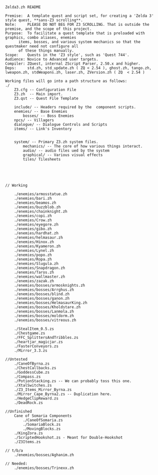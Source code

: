 
	Zelda3.zh README

	Premise:  A template quest and script set, for creating a 'Zelda 3' style quest, **sans-Z3 scrolling**.
	Note:     PLEASE DO NOT BEG FOR Z3 SCROLLING. That is outside the premise, and the scope of this project. 
	Purpose:  To facilitate a quest template that is preloaded with graphics, combo aliases, enemies
		  items, bosses, and various system mechanics so that the questmaker need not configure all
		  of these things manually. 
	Scope:    Quests in the 'Z3 style', such as 'Quest 744'. 
	Audience: Novice to Advanced user targets.
	Compiler: ZQuest, internal ZScript Parser, 2.50.x and higher. 
	Deps:     std.zh, std_update.zh ( ZQ < 2.54 ), ghost.zh, tango.zh, lweapon.zh, stdWeapons.zh, laser.zh, ZVersion.zh ( ZQ  < 2.54 ) 

	Working files will go into a path structure as follows:
	./
		Z3.cfg -- Configuration File
		Z3.zh  -- Main import. 
		Z3.qst -- Quest File Template
		
		include/ -- Headers required by the  component scripts. 
		enemies/ -- Base Enemies
			bosses/ -- Boss Enemies
		npcs/ -- Villagers
		dialogue/ -- Dialogue Controls and Scripts
		items/ -- Link's Inventory
		
		
		system/ -- Primary Z3.zh system files. 
			mechanics/ -- The core of how various things interact.
			audio/ -- audio files ued by the system
			graphical/ -- Various visual effects
			tiles/ Tilesheets
		
		

			

	// Working
	
		./enemies/armosstatue.zh
		./enemies/bari.zh
		./enemies/beamos.zh
		./enemies/buzzblob.zh
		./enemies/chainknight.zh
		./enemies/copi.zh
		./enemies/Crow.zh
		./enemies/eyegore.zh
		./enemies/gibo.zh
		./enemies/hardhat.zh
		./enemies/helmasaur.zh
		./enemies/Hinox.zh
		./enemies/Kyameron.zh
		./enemies/Lynel.zh
		./enemies/popo.zh
		./enemies/Ropa.zh
		./enemies/Slugula.zh
		./enemies/Snapdragon.zh
		./enemies/Taros.zh
		./enemies/wallmaster.zh
		./enemies/zazak.zh
		./enemies/bosses/armosknights.zh
		./enemies/bosses/Arrghus.zh
		./enemies/bosses/blind.zh
		./enemies/bosses/ganon.zh
		./enemies/bosses/HelmasaurKing.zh
		./enemies/bosses/Kholdstare.zh
		./enemies/bosses/Lanmola.zh
		./enemies/bosses/moldorm.zh
		./enemies/bosses/vitreous.zh

		./StealItem_0.5.zs
		./Chestgame.zs
		./FFC_SplittersAndTribbles.zs
		./heartjar_magicjar.zs
		./FasterConveyors.zs
		./Mirror_3.3.zs

	//Untested
		./CaneOfByrna.zs
		./ChestCallbacks.zs
		./GoddessCube.zs
		./Compass.zs
		./PotionStacking.zs -- We can probably toss this one. 
		./XtalSwitches.zs
		./Z3_Items_Mirror_Byrna.zs
		./Mirror_Cape_Byrna2.zs -- Duplication here. 
		./HedgeClipReward.zs
		./DeadRock.zs

	//Unfinished
		Cane of Somaria Components
			./CaneOfSomaria.zs
			./SomariaBlock.zs
			./MovingBlocks.zs	
		./KingZora.zs
		./ScriptedHookshot.zs - Meant for Double-Hookshot
		./Z3Items.zs
		
	// t/b/a
		./enemies/bosses/Aghanim.zh
		
	// Needed:
		./enemies/bosses/Trinexx.zh
